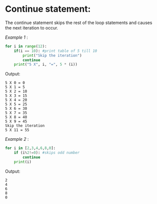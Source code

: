 # Continue statement:
The continue statement skips the rest of the loop statements and causes the next iteration to occur.

*Example 1* :
```python
for i in range(12):
    if(i == 10): #print table of 5 till 10
        print("Skip the iteration")
        continue
    print("5 X", i, "=", 5 * (i)) 
```

Output:
```
5 X 0 = 0
5 X 1 = 5
5 X 2 = 10
5 X 3 = 15
5 X 4 = 20
5 X 5 = 25
5 X 6 = 30
5 X 7 = 35
5 X 8 = 40
5 X 9 = 45
Skip the iteration
5 X 11 = 55
```

*Example 2* :
```python
for i in [2,3,4,6,8,0]: 
    if (i%2!=0): #skips odd number
        continue
    print(i)
```

Output:
```
2
4
6
8
0
```
